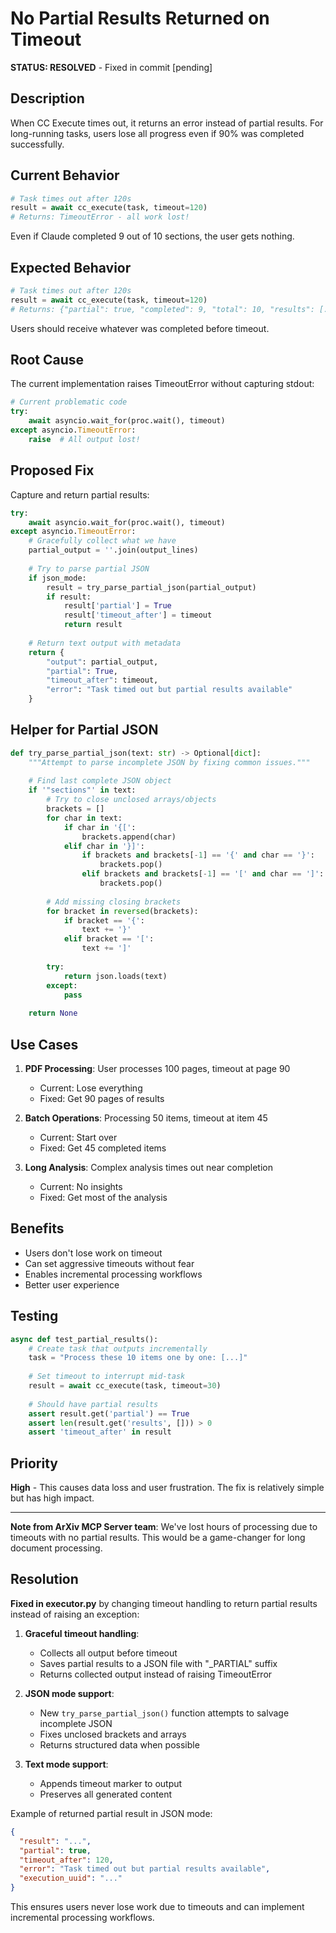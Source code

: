 # No Partial Results Returned on Timeout

**STATUS: RESOLVED** - Fixed in commit [pending]

## Description

When CC Execute times out, it returns an error instead of partial results. For long-running tasks, users lose all progress even if 90% was completed successfully.

## Current Behavior

```python
# Task times out after 120s
result = await cc_execute(task, timeout=120)
# Returns: TimeoutError - all work lost!
```

Even if Claude completed 9 out of 10 sections, the user gets nothing.

## Expected Behavior

```python
# Task times out after 120s
result = await cc_execute(task, timeout=120)
# Returns: {"partial": true, "completed": 9, "total": 10, "results": [...]}
```

Users should receive whatever was completed before timeout.

## Root Cause

The current implementation raises TimeoutError without capturing stdout:

```python
# Current problematic code
try:
    await asyncio.wait_for(proc.wait(), timeout)
except asyncio.TimeoutError:
    raise  # All output lost!
```

## Proposed Fix

Capture and return partial results:

```python
try:
    await asyncio.wait_for(proc.wait(), timeout)
except asyncio.TimeoutError:
    # Gracefully collect what we have
    partial_output = ''.join(output_lines)
    
    # Try to parse partial JSON
    if json_mode:
        result = try_parse_partial_json(partial_output)
        if result:
            result['partial'] = True
            result['timeout_after'] = timeout
            return result
    
    # Return text output with metadata
    return {
        "output": partial_output,
        "partial": True,
        "timeout_after": timeout,
        "error": "Task timed out but partial results available"
    }
```

## Helper for Partial JSON

```python
def try_parse_partial_json(text: str) -> Optional[dict]:
    """Attempt to parse incomplete JSON by fixing common issues."""
    
    # Find last complete JSON object
    if '"sections"' in text:
        # Try to close unclosed arrays/objects
        brackets = []
        for char in text:
            if char in '{[':
                brackets.append(char)
            elif char in '}]':
                if brackets and brackets[-1] == '{' and char == '}':
                    brackets.pop()
                elif brackets and brackets[-1] == '[' and char == ']':
                    brackets.pop()
        
        # Add missing closing brackets
        for bracket in reversed(brackets):
            if bracket == '{':
                text += '}'
            elif bracket == '[':
                text += ']'
        
        try:
            return json.loads(text)
        except:
            pass
    
    return None
```

## Use Cases

1. **PDF Processing**: User processes 100 pages, timeout at page 90
   - Current: Lose everything
   - Fixed: Get 90 pages of results

2. **Batch Operations**: Processing 50 items, timeout at item 45  
   - Current: Start over
   - Fixed: Get 45 completed items

3. **Long Analysis**: Complex analysis times out near completion
   - Current: No insights
   - Fixed: Get most of the analysis

## Benefits

- Users don't lose work on timeout
- Can set aggressive timeouts without fear
- Enables incremental processing workflows
- Better user experience

## Testing

```python
async def test_partial_results():
    # Create task that outputs incrementally
    task = "Process these 10 items one by one: [...]"
    
    # Set timeout to interrupt mid-task
    result = await cc_execute(task, timeout=30)
    
    # Should have partial results
    assert result.get('partial') == True
    assert len(result.get('results', [])) > 0
    assert 'timeout_after' in result
```

## Priority

**High** - This causes data loss and user frustration. The fix is relatively simple but has high impact.

---

**Note from ArXiv MCP Server team**: We've lost hours of processing due to timeouts with no partial results. This would be a game-changer for long document processing.

## Resolution

**Fixed in executor.py** by changing timeout handling to return partial results instead of raising an exception:

1. **Graceful timeout handling**:
   - Collects all output before timeout
   - Saves partial results to a JSON file with "_PARTIAL" suffix
   - Returns collected output instead of raising TimeoutError

2. **JSON mode support**:
   - New `try_parse_partial_json()` function attempts to salvage incomplete JSON
   - Fixes unclosed brackets and arrays
   - Returns structured data when possible

3. **Text mode support**:
   - Appends timeout marker to output
   - Preserves all generated content

Example of returned partial result in JSON mode:
```json
{
  "result": "...",
  "partial": true,
  "timeout_after": 120,
  "error": "Task timed out but partial results available",
  "execution_uuid": "..."
}
```

This ensures users never lose work due to timeouts and can implement incremental processing workflows.